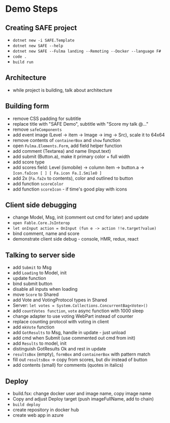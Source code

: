 # Demo Steps

## Creating SAFE project

* `dotnet new -i SAFE.Template`
* `dotnet new SAFE --help`
* `dotnet new SAFE --Fulma landing --Remoting --Docker --language F#`
* `code .`
* `build run`

## Architecture

* while project is building, talk about architecture

## Building form

* remove CSS padding for subtitle
* replace title with "SAFE Demo", subtitle with "Score my talk @..."
* remove `safeComponents`
* add event image (Level -> item -> Image -> img -> Src), scale it to 64x64
* remove contents of `containerBox` and `show` function
* open `Fulma.Elements.Form`, add field helper function
* add comment (Textarea) and name (Input.text)
* add submit (Button.a), make it primary color + full width
* add score type
* add scores field: Level (ismobile) -> column item -> button.a -> `Icon.faIcon [ ] [ Fa.icon Fa.I.SmileO ]`
* add 2x (`Fa.fa2x` to contents), color and outlined to button
* add function `scoreColor`
* add function `scoreIcon` - if time's good play with icons

## Client side debugging

* change Model, Msg, init (comment out cmd for later) and update
* `open Fable.Core.JsInterop`
* `let onInput action = OnInput (fun e -> action !!e.target?value)`
* bind comment, name and score
* demonstrate client side debug - console, HMR, redux, react

## Talking to server side 

* add `Submit` to Msg
* add `Loading` to Model, init
* update function
* bind submit button
* disable all inputs when loading
* move `Score` to Shared
* add Vote and VotingProtocol types in Shared
* Server: `let votes = System.Collections.ConcurrentBag<Vote>()`
* add `countVotes function`, `vote` async function with 1000 sleep
* change adapter to use voting WebPart instead of counter
* replace counting protocol with voting in client
* add `mkVote` function
* add `GotResults` to Msg, handle in update - just unload
* add cmd when Submit (use commented out cmd from init) 
* add `Results` to model, init
* distinguish GotResults Ok and rest in update
* `resultsBox` (empty), `formBox` and `containerBox` with pattern match
* fill out `resultsBox` -> copy from scores, but div instead of button
* add contents (small) for comments (quotes in italics)

## Deploy

* build.fsx: change docker user and image name, copy image name
* Copy and adjust Deploy target (push imageFullName, add to chain)
* `build deploy`
* create repository in docker hub
* create web app in azure
